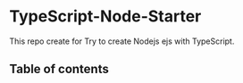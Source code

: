 # TypeScript-Node-Starter
This repo create for Try to create Nodejs ejs with TypeScript.

## Table of contents
